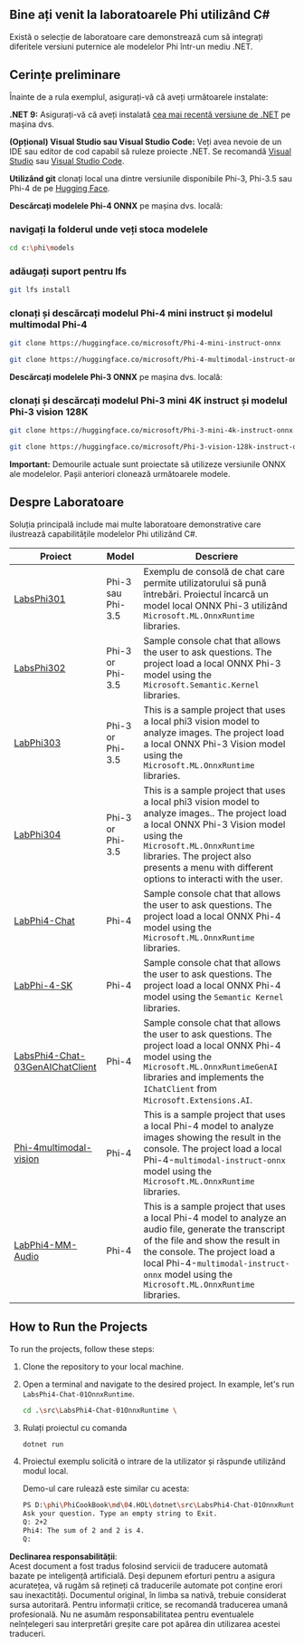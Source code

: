 ## Bine ați venit la laboratoarele Phi utilizând C#

Există o selecție de laboratoare care demonstrează cum să integrați diferitele versiuni puternice ale modelelor Phi într-un mediu .NET.

## Cerințe preliminare

Înainte de a rula exemplul, asigurați-vă că aveți următoarele instalate:

**.NET 9:** Asigurați-vă că aveți instalată [cea mai recentă versiune de .NET](https://dotnet.microsoft.com/download/dotnet?WT.mc_id=aiml-137032-kinfeylo) pe mașina dvs.

**(Opțional) Visual Studio sau Visual Studio Code:** Veți avea nevoie de un IDE sau editor de cod capabil să ruleze proiecte .NET. Se recomandă [Visual Studio](https://visualstudio.microsoft.com?WT.mc_id=aiml-137032-kinfeylo) sau [Visual Studio Code](https://code.visualstudio.com?WT.mc_id=aiml-137032-kinfeylo).

**Utilizând git** clonați local una dintre versiunile disponibile Phi-3, Phi-3.5 sau Phi-4 de pe [Hugging Face](https://huggingface.co/collections/lokinfey/phi-4-family-679c6f234061a1ab60f5547c).

**Descărcați modelele Phi-4 ONNX** pe mașina dvs. locală:

### navigați la folderul unde veți stoca modelele

```bash
cd c:\phi\models
```

### adăugați suport pentru lfs

```bash
git lfs install 
```

### clonați și descărcați modelul Phi-4 mini instruct și modelul multimodal Phi-4

```bash
git clone https://huggingface.co/microsoft/Phi-4-mini-instruct-onnx

git clone https://huggingface.co/microsoft/Phi-4-multimodal-instruct-onnx
```

**Descărcați modelele Phi-3 ONNX** pe mașina dvs. locală:

### clonați și descărcați modelul Phi-3 mini 4K instruct și modelul Phi-3 vision 128K

```bash
git clone https://huggingface.co/microsoft/Phi-3-mini-4k-instruct-onnx

git clone https://huggingface.co/microsoft/Phi-3-vision-128k-instruct-onnx-cpu
```

**Important:** Demourile actuale sunt proiectate să utilizeze versiunile ONNX ale modelelor. Pașii anteriori clonează următoarele modele.

## Despre Laboratoare

Soluția principală include mai multe laboratoare demonstrative care ilustrează capabilitățile modelelor Phi utilizând C#.

| Proiect | Model | Descriere |
| ------------ | -----------| ----------- |
| [LabsPhi301](../../../../../md/04.HOL/dotnet/src/LabsPhi301) | Phi-3 sau Phi-3.5 | Exemplu de consolă de chat care permite utilizatorului să pună întrebări. Proiectul încarcă un model local ONNX Phi-3 utilizând `Microsoft.ML.OnnxRuntime` libraries. |
| [LabsPhi302](../../../../../md/04.HOL/dotnet/src/LabsPhi302) | Phi-3 or Phi-3.5 | Sample console chat that allows the user to ask questions. The project load a local ONNX Phi-3 model using the `Microsoft.Semantic.Kernel` libraries. |
| [LabPhi303](../../../../../md/04.HOL/dotnet/src/LabsPhi303) | Phi-3 or Phi-3.5 | This is a sample project that uses a local phi3 vision model to analyze images. The project load a local ONNX Phi-3 Vision model using the `Microsoft.ML.OnnxRuntime` libraries. |
| [LabPhi304](../../../../../md/04.HOL/dotnet/src/LabsPhi304) | Phi-3 or Phi-3.5 | This is a sample project that uses a local phi3 vision model to analyze images.. The project load a local ONNX Phi-3 Vision model using the `Microsoft.ML.OnnxRuntime` libraries. The project also presents a menu with different options to interacti with the user. | 
| [LabPhi4-Chat](../../../../../md/04.HOL/dotnet/src/LabsPhi4-Chat-01OnnxRuntime) | Phi-4 | Sample console chat that allows the user to ask questions. The project load a local ONNX Phi-4 model using the `Microsoft.ML.OnnxRuntime` libraries. |
| [LabPhi-4-SK](../../../../../md/04.HOL/dotnet/src/LabsPhi4-Chat-02SK) | Phi-4 | Sample console chat that allows the user to ask questions. The project load a local ONNX Phi-4 model using the `Semantic Kernel` libraries. |
| [LabsPhi4-Chat-03GenAIChatClient](../../../../../md/04.HOL/dotnet/src/LabsPhi4-Chat-03GenAIChatClient) | Phi-4 | Sample console chat that allows the user to ask questions. The project load a local ONNX Phi-4 model using the `Microsoft.ML.OnnxRuntimeGenAI` libraries and implements the `IChatClient` from `Microsoft.Extensions.AI`. |
| [Phi-4multimodal-vision](../../../../../md/04.HOL/dotnet/src/LabsPhi4-MultiModal-01Images) | Phi-4 | This is a sample project that uses a local Phi-4 model to analyze images showing the result in the console. The project load a local Phi-4-`multimodal-instruct-onnx` model using the `Microsoft.ML.OnnxRuntime` libraries. |
| [LabPhi4-MM-Audio](../../../../../md/04.HOL/dotnet/src/LabsPhi4-MultiModal-02Audio) | Phi-4 |This is a sample project that uses a local Phi-4 model to analyze an audio file, generate the transcript of the file and show the result in the console. The project load a local Phi-4-`multimodal-instruct-onnx` model using the `Microsoft.ML.OnnxRuntime` libraries. |

## How to Run the Projects

To run the projects, follow these steps:

1. Clone the repository to your local machine.

1. Open a terminal and navigate to the desired project. In example, let's run `LabsPhi4-Chat-01OnnxRuntime`.

    ```bash
    cd .\src\LabsPhi4-Chat-01OnnxRuntime \
    ```

1. Rulați proiectul cu comanda

    ```bash
    dotnet run
    ```

1. Proiectul exemplu solicită o intrare de la utilizator și răspunde utilizând modul local.

   Demo-ul care rulează este similar cu acesta:

   ```bash
   PS D:\phi\PhiCookBook\md\04.HOL\dotnet\src\LabsPhi4-Chat-01OnnxRuntime> dotnet run
   Ask your question. Type an empty string to Exit.
   Q: 2+2
   Phi4: The sum of 2 and 2 is 4.
   Q:
   ```

**Declinarea responsabilității**:  
Acest document a fost tradus folosind servicii de traducere automată bazate pe inteligență artificială. Deși depunem eforturi pentru a asigura acuratețea, vă rugăm să rețineți că traducerile automate pot conține erori sau inexactități. Documentul original, în limba sa nativă, trebuie considerat sursa autoritară. Pentru informații critice, se recomandă traducerea umană profesională. Nu ne asumăm responsabilitatea pentru eventualele neînțelegeri sau interpretări greșite care pot apărea din utilizarea acestei traduceri.